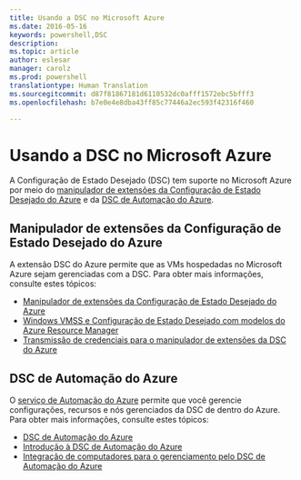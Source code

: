 ```yaml
---
title: Usando a DSC no Microsoft Azure
ms.date: 2016-05-16
keywords: powershell,DSC
description: 
ms.topic: article
author: eslesar
manager: carolz
ms.prod: powershell
translationtype: Human Translation
ms.sourcegitcommit: d87f81867181d6110532dc0afff1572ebc5bfff3
ms.openlocfilehash: b7e0e4e8dba43ff85c77446a2ec593f42316f460

---
```


# <a name="using-dsc-on-microsoft-azure"></a>Usando a DSC no Microsoft Azure

A Configuração de Estado Desejado (DSC) tem suporte no Microsoft Azure por meio do [manipulador de extensões da Configuração de Estado Desejado do Azure](https://docs.microsoft.com/azure/virtual-machines/virtual-machines-windows-extensions-dsc-overview) e da [DSC de Automação do Azure](https://docs.microsoft.com/azure/automation/automation-dsc-overview).

## <a name="azure-desired-state-configuration-extension-handler"></a>Manipulador de extensões da Configuração de Estado Desejado do Azure

A extensão DSC do Azure permite que as VMs hospedadas no Microsoft Azure sejam gerenciadas com a DSC. Para obter mais informações, consulte estes tópicos:

- [Manipulador de extensões da Configuração de Estado Desejado do Azure](https://docs.microsoft.com/azure/virtual-machines/virtual-machines-windows-extensions-dsc-overview)
- [Windows VMSS e Configuração de Estado Desejado com modelos do Azure Resource Manager](https://docs.microsoft.com/azure/virtual-machines/virtual-machines-windows-extensions-dsc-template)
- [Transmissão de credenciais para o manipulador de extensões da DSC do Azure](https://docs.microsoft.com/azure/virtual-machines/virtual-machines-windows-extensions-dsc-credentials)

## <a name="azure-automation-dsc"></a>DSC de Automação do Azure

O [serviço de Automação do Azure](https://azure.microsoft.com/services/automation/) permite que você gerencie configurações, recursos e nós gerenciados da DSC de dentro do Azure. Para obter mais informações, consulte estes tópicos:

- [DSC de Automação do Azure](https://docs.microsoft.com/azure/automation/automation-dsc-overview)
- [Introdução à DSC de Automação do Azure](https://docs.microsoft.com/azure/automation/automation-dsc-getting-started)
- [Integração de computadores para o gerenciamento pelo DSC de Automação do Azure](https://docs.microsoft.com/azure/automation/automation-dsc-onboarding)




<!--HONumber=Nov16_HO4-->


